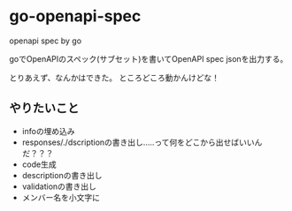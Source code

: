 # go-openapi-spec
openapi spec by go

goでOpenAPIのスペック(サブセット)を書いてOpenAPI spec jsonを出力する。

とりあえず、なんかはできた。
ところどころ動かんけどな！

## やりたいこと

- infoの埋め込み
- responses/./dscriptionの書き出し.....って何をどこから出せばいいんだ？？？
- code生成
- descriptionの書き出し
- validationの書き出し
- メンバー名を小文字に